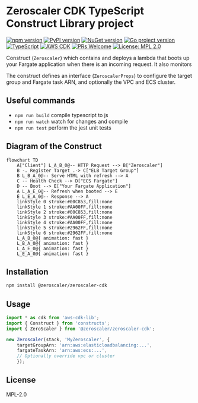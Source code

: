 # Zeroscaler CDK TypeScript Construct Library project

[![npm version](https://badge.fury.io/js/@zeroscaler%2Fzeroscaler-cdk.svg)](https://badge.fury.io/js/@zeroscaler%2Fzeroscaler-cdk)
[![PyPI version](https://badge.fury.io/py/zeroscaler.svg)](https://badge.fury.io/py/zeroscaler)
[![NuGet version](https://badge.fury.io/nu/ZeroScalerCDK.svg)](https://badge.fury.io/nu/ZeroScalerCDK)
[![Go project version](https://badge.fury.io/go/github.com%2Flephyrius%2Fzeroscaler.svg)](https://badge.fury.io/go/github.com%2Flephyrius%2Fzeroscaler)
[![TypeScript](https://img.shields.io/badge/TypeScript-5.8+-blue.svg)](https://www.typescriptlang.org/)
[![AWS CDK](https://img.shields.io/badge/AWS%20CDK-2.0+-orange.svg)](https://aws.amazon.com/cdk/)
[![PRs Welcome](https://img.shields.io/badge/PRs-welcome-brightgreen.svg)](http://makeapullrequest.com)
[![License: MPL 2.0](https://img.shields.io/badge/License-MPL%202.0-brightgreen.svg)](https://opensource.org/licenses/MPL-2.0)


Construct (`Zeroscaler`) which contains and deploys a lambda that boots up your Fargate application when there is an incoming request. It also monitors

The construct defines an interface (`ZeroscalerProps`) to configure the target group and Fargate task ARN, and optionally the VPC and ECS cluster.
## Useful commands

* `npm run build`   compile typescript to js
* `npm run watch`   watch for changes and compile
* `npm run test`    perform the jest unit tests

## Diagram of the Construct

```mermaid
flowchart TD
    A["Client"] L_A_B_0@-- HTTP Request --> B["Zeroscaler"]
    B -. Register Target .-> C["ELB Target Group"]
    B L_B_A_0@-- Serve HTML with refresh --> A
    C -- Health Check --> D["ECS Fargate"]
    D -- Boot --> E["Your Fargate Application"]
    A L_A_E_0@-- Refresh when booted --> E
    E L_E_A_0@-- Response --> A
    linkStyle 0 stroke:#00C853,fill:none
    linkStyle 1 stroke:#AA00FF,fill:none
    linkStyle 2 stroke:#00C853,fill:none
    linkStyle 3 stroke:#AA00FF,fill:none
    linkStyle 4 stroke:#AA00FF,fill:none
    linkStyle 5 stroke:#2962FF,fill:none
    linkStyle 6 stroke:#2962FF,fill:none
    L_A_B_0@{ animation: fast } 
    L_B_A_0@{ animation: fast } 
    L_A_E_0@{ animation: fast } 
    L_E_A_0@{ animation: fast }
```

## Installation

```bash
npm install @zeroscaler/zeroscaler-cdk
```

## Usage

```typescript
import * as cdk from 'aws-cdk-lib';
import { Construct } from 'constructs';
import { ZeroScaler } from '@zeroscaler/zeroscaler-cdk';

new Zeroscaler(stack, 'MyZeroscaler', {
    targetGroupArn: 'arn:aws:elasticloadbalancing:...',
    fargateTaskArn: 'arn:aws:ecs:...',
    // Optionally override vpc or cluster
    });
```

## License

MPL-2.0